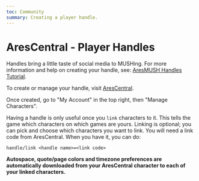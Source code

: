 ```yaml
---
toc: Community
summary: Creating a player handle.
---
```

# AresCentral - Player Handles

Handles bring a little taste of social media to MUSHing. For more information and help on creating your handle, see: [AresMUSH Handles Tutorial](http://aresmush.com/handles/).

To create or manage your handle, visit [AresCentral](http://arescentral.aresmush.com/).

Once created, go to "My Account" in the top right, then "Manage Characters".

Having a handle is only useful once you `link` characters to it.  This tells the game which characters on which games are yours.  Linking is optional; you can pick and choose which characters you want to link.  You will need a link code from AresCentral.  When you have it, you can do:

`handle/link <handle name>=<link code>`

**Autospace, quote/page colors and timezone preferences are automatically downloaded from your AresCentral character to each of your linked characters.**
